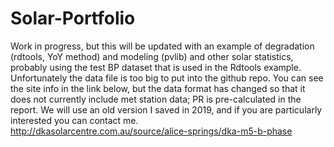 # Solar-Portfolio

Work in progress, but this will be updated with an example of degradation (rdtools, YoY method) and modeling (pvlib) and other solar statistics, probably using the test BP dataset that is used in the Rdtools example.<br>
Unfortunately the data file is too big to put into the github repo. You can see the site info in the link below, but the data format has changed so that it does not currently include met station data; PR is pre-calculated in the report. We will use an old version I saved in 2019, and if you are particularly interested you can contact me.<br>
http://dkasolarcentre.com.au/source/alice-springs/dka-m5-b-phase
